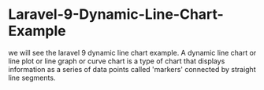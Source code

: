 # Laravel-9-Dynamic-Line-Chart-Example
 we will see the laravel 9 dynamic line chart example. A dynamic line chart or line plot or line graph or curve chart is a type of chart that displays information as a series of data points called 'markers' connected by straight line segments.
